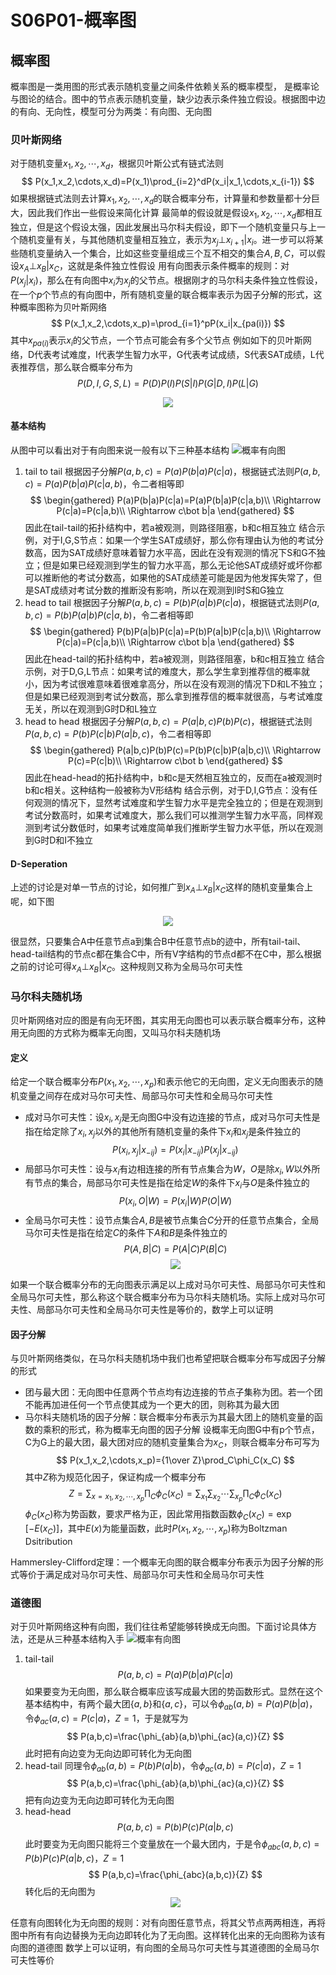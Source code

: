 # S06P01-概率图
## 概率图
概率图是一类用图的形式表示随机变量之间条件依赖关系的概率模型， 是概率论与图论的结合。图中的节点表示随机变量，缺少边表示条件独立假设。根据图中边的有向、无向性，模型可分为两类：有向图、无向图
### 贝叶斯网络
对于随机变量$x_1,x_2,\cdots,x_d$，根据贝叶斯公式有链式法则
$$
P(x_1,x_2,\cdots,x_d)=P(x_1)\prod_{i=2}^dP(x_i|x_1,\cdots,x_{i-1})
$$
如果根据链式法则去计算$x_1,x_2,\cdots,x_d$的联合概率分布，计算量和参数量都十分巨大，因此我们作出一些假设来简化计算
最简单的假设就是假设$x_1,x_2,\cdots,x_d$都相互独立，但是这个假设太强，因此发展出马尔科夫假设，即下一个随机变量只与上一个随机变量有关，与其他随机变量相互独立，表示为$x_j\bot x_{i+1}|x_i$。进一步可以将某些随机变量纳入一个集合，比如这些变量组成三个互不相交的集合$A,B,C$，可以假设$x_A\bot x_B|x_C$，这就是条件独立性假设
用有向图表示条件概率的规则：对$P(x_j|x_i)$，那么在有向图中$x_i$为$x_j$的父节点。根据刚才的马尔科夫条件独立性假设，在一个$p$个节点的有向图中，所有随机变量的联合概率表示为因子分解的形式，这种概率图称为贝叶斯网络
$$
P(x_1,x_2,\cdots,x_p)=\prod_{i=1}^pP(x_i|x_{pa(i)})
$$
其中$x_{pa(i)}$表示$x_i$的父节点，一个节点可能会有多个父节点
例如如下的贝叶斯网络，D代表考试难度，I代表学生智力水平，G代表考试成绩，S代表SAT成绩，L代表推荐信，那么联合概率分布为
$$
P(D,I,G,S,L)=P(D)P(I)P(S|I)P(G|D,I)P(L|G)
$$
<div align=center>
<img src="https://s1.ax1x.com/2020/05/05/YPbRK0.png"/>
</div>

#### 基本结构
从图中可以看出对于有向图来说一般有以下三种基本结构
![概率有向图](https://s1.ax1x.com/2020/05/04/Y9uzDK.png)
1. tail to tail
   根据因子分解$P(a,b,c)=P(a)P(b|a)P(c|a)$，根据链式法则$P(a,b,c)=P(a)P(b|a)P(c|a,b)$，令二者相等即
   $$
   \begin{gathered}
   P(a)P(b|a)P(c|a)=P(a)P(b|a)P(c|a,b)\\
   \Rightarrow P(c|a)=P(c|a,b)\\
   \Rightarrow c\bot b|a
   \end{gathered}
   $$
   因此在tail-tail的拓扑结构中，若a被观测，则路径阻塞，b和c相互独立
   结合示例，对于I,G,S节点：如果一个学生SAT成绩好，那么你有理由认为他的考试分数高，因为SAT成绩好意味着智力水平高，因此在没有观测的情况下S和G不独立；但是如果已经观测到学生的智力水平高，那么无论他SAT成绩好或坏你都可以推断他的考试分数高，如果他的SAT成绩差可能是因为他发挥失常了，但是SAT成绩对考试分数的推断没有影响，所以在观测到I时S和G独立
2. head to tail
   根据因子分解$P(a,b,c)=P(b)P(a|b)P(c|a)$，根据链式法则$P(a,b,c)=P(b)P(a|b)P(c|a,b)$，令二者相等即
   $$
   \begin{gathered}
   P(b)P(a|b)P(c|a)=P(b)P(a|b)P(c|a,b)\\
   \Rightarrow P(c|a)=P(c|a,b)\\
   \Rightarrow c\bot b|a
   \end{gathered}
   $$
   因此在head-tail的拓扑结构中，若a被观测，则路径阻塞，b和c相互独立
   结合示例，对于D,G,L节点：如果考试的难度大，那么学生拿到推荐信的概率就小，因为考试很难意味着很难拿高分，所以在没有观测的情况下D和L不独立；但是如果已经观测到考试分数高，那么拿到推荐信的概率就很高，与考试难度无关，所以在观测到G时D和L独立
3. head to head
   根据因子分解$P(a,b,c)=P(a|b,c)P(b)P(c)$，根据链式法则$P(a,b,c)=P(b)P(c|b)P(a|b,c)$，令二者相等即
   $$
   \begin{gathered}
   P(a|b,c)P(b)P(c)=P(b)P(c|b)P(a|b,c)\\
   \Rightarrow P(c)=P(c|b)\\
   \Rightarrow c\bot b
   \end{gathered}
   $$
   因此在head-head的拓扑结构中，b和c是天然相互独立的，反而在a被观测时b和c相关。这种结构一般被称为V形结构
   结合示例，对于D,I,G节点：没有任何观测的情况下，显然考试难度和学生智力水平是完全独立的；但是在观测到考试分数高时，如果考试难度大，那么我们可以推测学生智力水平高，同样观测到考试分数低时，如果考试难度简单我们推断学生智力水平低，所以在观测到G时D和I不独立
#### D-Seperation
上述的讨论是对单一节点的讨论，如何推广到$x_A\bot x_B|x_C$这样的随机变量集合上呢，如下图
<div align=center>
<img src="https://s1.ax1x.com/2020/05/05/YPxKWF.png"/>
</div>

很显然，只要集合A中任意节点a到集合B中任意节点b的迹中，所有tail-tail、head-tail结构的节点c都在集合C中，所有V字结构的节点d都不在C中，那么根据之前的讨论可得$x_A\bot x_B|x_C$。这种规则又称为全局马尔可夫性
### 马尔科夫随机场
贝叶斯网络对应的图是有向无环图，其实用无向图也可以表示联合概率分布，这种用无向图的方式称为概率无向图，又叫马尔科夫随机场
#### 定义
给定一个联合概率分布$P(x_1,x_2,\cdots,x_p)$和表示他它的无向图，定义无向图表示的随机变量之间存在成对马尔可夫性、局部马尔可夫性和全局马尔可夫性
* 成对马尔可夫性：设$x_i,x_j$是无向图G中没有边连接的节点，成对马尔可夫性是指在给定除了$x_i,x_j$以外的其他所有随机变量的条件下$x_i$和$x_j$是条件独立的
  $$
  P(x_i,x_j|x_{-ij})=P(x_i|x_{-ij})P(x_j|x_{-ij})
  $$
* 局部马尔可夫性：设与$x_i$有边相连接的所有节点集合为$W$，$O$是除$x_i,W$以外所有节点的集合，局部马尔可夫性是指在给定$W$的条件下$x_i$与$O$是条件独立的
  $$
  P(x_i,O|W)=P(x_i|W)P(O|W)
  $$
* 全局马尔可夫性：设节点集合$A,B$是被节点集合$C$分开的任意节点集合，全局马尔可夫性是指在给定$C$的条件下$A$和$B$是条件独立的
  $$
  P(A,B|C)=P(A|C)P(B|C)
  $$
  <div align=center>
  <img src="https://s1.ax1x.com/2020/05/05/YiZMEF.png"/>
  </div>

如果一个联合概率分布的无向图表示满足以上成对马尔可夫性、局部马尔可夫性和全局马尔可夫性，那么称这个联合概率分布为马尔科夫随机场。实际上成对马尔可夫性、局部马尔可夫性和全局马尔可夫性是等价的，数学上可以证明
#### 因子分解
与贝叶斯网络类似，在马尔科夫随机场中我们也希望把联合概率分布写成因子分解的形式
* 团与最大团：无向图中任意两个节点均有边连接的节点子集称为团。若一个团不能再加进任何一个节点使其成为一个更大的团，则称其为最大团
* 马尔科夫随机场的因子分解：联合概率分布表示为其最大团上的随机变量的函数的乘积的形式，称为概率无向图的因子分解
  设概率无向图G中有p个节点，C为G上的最大团，最大团对应的随机变量集合为$x_C$，则联合概率分布可写为
  $$
  P(x_1,x_2,\cdots,x_p)={1\over Z}\prod_C\phi_C(x_C)
  $$
  其中$Z$称为规范化因子，保证构成一个概率分布
  $$
  Z=\sum_{x=x_1,x_2,\cdots,x_p}\prod_C\phi_C(x_C)=\sum_{x_1}\sum_{x_2}\cdots\sum_{x_p}\prod_C\phi_C(x_C)
  $$
  $\phi_C(x_C)$称为势函数，要求严格为正，因此常用指数函数$\phi_C(x_C)=\exp[-E(x_C)]$，其中$E(x)$为能量函数，此时$P(x_1,x_2,\cdots,x_p)$称为Boltzman Dsitribution

Hammersley-Clifford定理：一个概率无向图的联合概率分布表示为因子分解的形式等价于满足成对马尔可夫性、局部马尔可夫性和全局马尔可夫性
### 道德图
对于贝叶斯网络这种有向图，我们往往希望能够转换成无向图。下面讨论具体方法，还是从三种基本结构入手
![概率有向图](https://s1.ax1x.com/2020/05/04/Y9uzDK.png)
1. tail-tail
   $$
   P(a,b,c)=P(a)P(b|a)P(c|a)
   $$
   如果要变为无向图，那么联合概率应该写成最大团的势函数形式。显然在这个基本结构中，有两个最大团$\{a,b\}$和$\{a,c\}$，可以令$\phi_{ab}(a,b)=P(a)P(b|a)$，令$\phi_{ac}(a,c)=P(c|a)$，$Z=1$，于是就写为
   $$
   P(a,b,c)=\frac{\phi_{ab}(a,b)\phi_{ac}(a,c)}{Z}
   $$
   此时把有向边变为无向边即可转化为无向图
2. head-tail
   同理令$\phi_{ab}(a,b)=P(b)P(a|b)$，令$\phi_{ac}(a,b)=P(c|a)$，$Z=1$
   $$
   P(a,b,c)=\frac{\phi_{ab}(a,b)\phi_{ac}(a,c)}{Z}
   $$
   把有向边变为无向边即可转化为无向图
3. head-head
   $$
   P(a,b,c)=P(b)P(c)P(a|b,c)
   $$
   此时要变为无向图只能将三个变量放在一个最大团内，于是令$\phi_{abc}(a,b,c)=P(b)P(c)P(a|b,c)$，$Z=1$
   $$
   P(a,b,c)=\frac{\phi_{abc}(a,b,c)}{Z}
   $$
   转化后的无向图为
   <div align=center>
   <img src="https://s1.ax1x.com/2020/05/07/YZJNm6.png">
   </div>

任意有向图转化为无向图的规则：对有向图任意节点，将其父节点两两相连，再将图中所有有向边替换为无向边即转化为了无向图。这样转化出来的无向图称为该有向图的道德图
数学上可以证明，有向图的全局马尔可夫性与其道德图的全局马尔可夫性等价